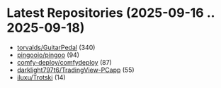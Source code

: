 # Latest Repositories (2025-09-16 .. 2025-09-18)

- [torvalds/GuitarPedal](https://github.com/torvalds/GuitarPedal) (340)
- [pingooio/pingoo](https://github.com/pingooio/pingoo) (94)
- [comfy-deploy/comfydeploy](https://github.com/comfy-deploy/comfydeploy) (87)
- [darklight797t6/TradingView-PCapp](https://github.com/darklight797t6/TradingView-PCapp) (55)
- [iluxu/Trotski](https://github.com/iluxu/Trotski) (14)
